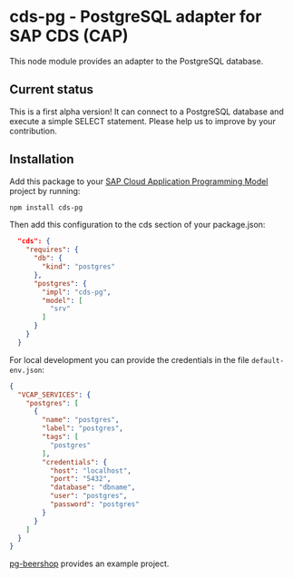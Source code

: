# cds-pg - PostgreSQL adapter for SAP CDS (CAP)

This node module provides an adapter to the PostgreSQL database.

## Current status

This is a first alpha version! It can connect to a PostgreSQL database and execute a simple SELECT statement. Please help us to improve by your contribution.

## Installation

Add this package to your [SAP Cloud Application Programming Model](https://cap.cloud.sap/docs/) project by running:

```bash
npm install cds-pg
```

Then add this configuration to the cds section of your package.json:

```JSON
  "cds": {
    "requires": {
      "db": {
        "kind": "postgres"
      },
      "postgres": {
        "impl": "cds-pg",
        "model": [
          "srv"
        ]
      }
    }
  }
```

For local development you can provide the credentials in the file `default-env.json`:

```JSON
{
  "VCAP_SERVICES": {
    "postgres": [
      {
        "name": "postgres",
        "label": "postgres",
        "tags": [
          "postgres"
        ],
        "credentials": {
          "host": "localhost",
          "port": "5432",
          "database": "dbname",
          "user": "postgres",
          "password": "postgres"
        }
      }
    ]
  }
}
```

[pg-beershop](https://github.com/gregorwolf/pg-beershop) provides an example project.
